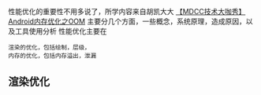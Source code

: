 性能优化的重要性不用多说了，所学内容来自胡凯大大
[【MDCC技术大咖秀】Android内存优化之OOM](http://www.csdn.net/article/2015-09-18/2825737/1)
主要分几个方面，一些概念，系统原理，造成原因，以及工具使用分析
性能优化主要在

    渲染的优化，包括绘制，层级，
    内存的优化，包括内存溢出，泄漏
    
## 渲染优化
